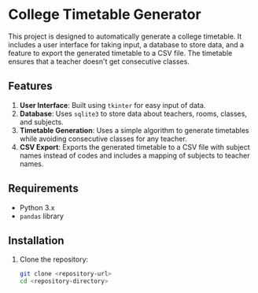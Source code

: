 # College Timetable Generator

This project is designed to automatically generate a college timetable. It includes a user interface for taking input, a database to store data, and a feature to export the generated timetable to a CSV file. The timetable ensures that a teacher doesn't get consecutive classes.

## Features

1. **User Interface**: Built using `tkinter` for easy input of data.
2. **Database**: Uses `sqlite3` to store data about teachers, rooms, classes, and subjects.
3. **Timetable Generation**: Uses a simple algorithm to generate timetables while avoiding consecutive classes for any teacher.
4. **CSV Export**: Exports the generated timetable to a CSV file with subject names instead of codes and includes a mapping of subjects to teacher names.

## Requirements

- Python 3.x
- `pandas` library

## Installation

1. Clone the repository:
   ```bash
   git clone <repository-url>
   cd <repository-directory>